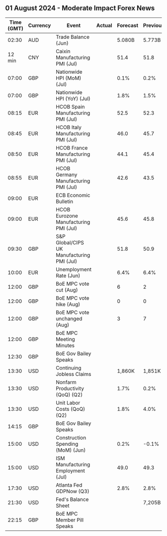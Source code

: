 ## 01 August 2024 - Moderate Impact Forex News

| Time (GMT) | Currency | Event | Actual | Forecast | Previous |
|------|----------|-------|--------|----------|----------|
| 02:30 | AUD | Trade Balance (Jun) |  | 5.080B | 5.773B |
| 12 min | CNY | Caixin Manufacturing PMI (Jul) |  | 51.4 | 51.8 |
| 07:00 | GBP | Nationwide HPI (MoM) (Jul) |  | 0.1% | 0.2% |
| 07:00 | GBP | Nationwide HPI (YoY) (Jul) |  | 1.8% | 1.5% |
| 08:15 | EUR | HCOB Spain Manufacturing PMI (Jul) |  | 52.5 | 52.3 |
| 08:45 | EUR | HCOB Italy Manufacturing PMI (Jul) |  | 46.0 | 45.7 |
| 08:50 | EUR | HCOB France Manufacturing PMI (Jul) |  | 44.1 | 45.4 |
| 08:55 | EUR | HCOB Germany Manufacturing PMI (Jul) |  | 42.6 | 43.5 |
| 09:00 | EUR | ECB Economic Bulletin |  |  |  |
| 09:00 | EUR | HCOB Eurozone Manufacturing PMI (Jul) |  | 45.6 | 45.8 |
| 09:30 | GBP | S&P Global/CIPS UK Manufacturing PMI (Jul) |  | 51.8 | 50.9 |
| 10:00 | EUR | Unemployment Rate (Jun) |  | 6.4% | 6.4% |
| 12:00 | GBP | BoE MPC vote cut (Aug) |  | 6 | 2 |
| 12:00 | GBP | BoE MPC vote hike (Aug) |  | 0 | 0 |
| 12:00 | GBP | BoE MPC vote unchanged (Aug) |  | 3 | 7 |
| 12:00 | GBP | BoE MPC Meeting Minutes |  |  |  |
| 12:30 | GBP | BoE Gov Bailey Speaks |  |  |  |
| 13:30 | USD | Continuing Jobless Claims |  | 1,860K | 1,851K |
| 13:30 | USD | Nonfarm Productivity (QoQ) (Q2) |  | 1.7% | 0.2% |
| 13:30 | USD | Unit Labor Costs (QoQ) (Q2) |  | 1.8% | 4.0% |
| 14:15 | GBP | BoE Gov Bailey Speaks |  |  |  |
| 15:00 | USD | Construction Spending (MoM) (Jun) |  | 0.2% | -0.1% |
| 15:00 | USD | ISM Manufacturing Employment (Jul) |  | 49.0 | 49.3 |
| 17:30 | USD | Atlanta Fed GDPNow (Q3) |  | 2.8% | 2.8% |
| 21:30 | USD | Fed's Balance Sheet |  |  | 7,205B |
| 22:15 | GBP | BoE MPC Member Pill Speaks |  |  |  |
